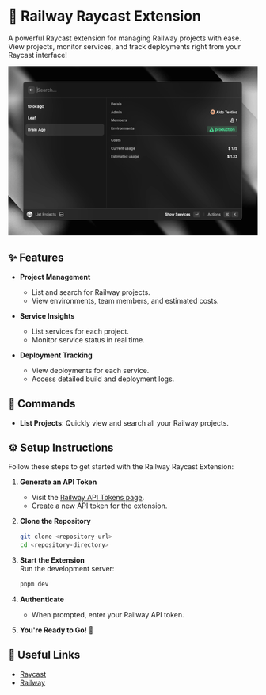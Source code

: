 # 🚂 Railway Raycast Extension

A powerful Raycast extension for managing Railway projects with ease. View projects, monitor services, and track deployments right from your Raycast interface!

![Extension Screenshot](./extension.png)

## ✨ Features

- **Project Management**  
  - List and search for Railway projects.  
  - View environments, team members, and estimated costs.

- **Service Insights**  
  - List services for each project.  
  - Monitor service status in real time.

- **Deployment Tracking**  
  - View deployments for each service.  
  - Access detailed build and deployment logs.

## 🚀 Commands

- **List Projects**: Quickly view and search all your Railway projects.


## ⚙️ Setup Instructions

Follow these steps to get started with the Railway Raycast Extension:

1. **Generate an API Token**  
   - Visit the [Railway API Tokens page](https://railway.app/account/tokens).  
   - Create a new API token for the extension.

2. **Clone the Repository**  
   ```bash
   git clone <repository-url>
   cd <repository-directory>
   ```

3. **Start the Extension**  
   Run the development server:  
   ```bash
   pnpm dev
   ```

4. **Authenticate**  
   - When prompted, enter your Railway API token.

5. **You're Ready to Go!** 🎉

## 🔗 Useful Links

- [Raycast](https://www.raycast.com/)  
- [Railway](https://railway.app/)  